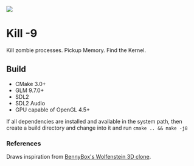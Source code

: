 ![](resources/demo.gif)

# Kill -9
Kill zombie processes. Pickup Memory. Find the Kernel. <br />

## Build
 - CMake 3.0+
 - GLM 9.7.0+
 - SDL2
 - SDL2 Audio
 - GPU capable of OpenGL 4.5+

If all dependencies are installed and available in the system path, then create a build directory and change into it and run `cmake .. && make -j8` <br />

### References
Draws inspiration from [BennyBox's Wolfenstein 3D clone](https://github.com/BennyQBD/Wolfenstein3DClone). <br />


